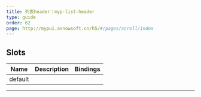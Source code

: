 ```yaml
---
title: 列表header：myp-list-header
type: guide
order: 62
page: http://mypui.asnowsoft.cn/h5/#/pages/scroll/index
---
```


## Slots

| Name    | Description | Bindings |
| ------- | ----------- | -------- |
| default |             |          |

---
